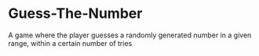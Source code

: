 # Guess-The-Number
A game where the player guesses a randomly generated number in a given range, within a certain number of tries
